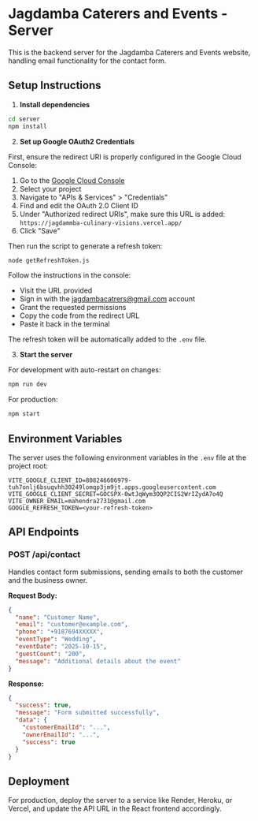 # Jagdamba Caterers and Events - Server

This is the backend server for the Jagdamba Caterers and Events website, handling email functionality for the contact form.

## Setup Instructions

1. **Install dependencies**

```bash
cd server
npm install
```

2. **Set up Google OAuth2 Credentials**

First, ensure the redirect URI is properly configured in the Google Cloud Console:

1. Go to the [Google Cloud Console](https://console.cloud.google.com/)
2. Select your project
3. Navigate to "APIs & Services" > "Credentials"
4. Find and edit the OAuth 2.0 Client ID
5. Under "Authorized redirect URIs", make sure this URL is added:
   `https://jagdammba-culinary-visions.vercel.app/`
6. Click "Save"

Then run the script to generate a refresh token:

```bash
node getRefreshToken.js
```

Follow the instructions in the console:
- Visit the URL provided
- Sign in with the jagdambacatrers@gmail.com account
- Grant the requested permissions
- Copy the code from the redirect URL
- Paste it back in the terminal

The refresh token will be automatically added to the `.env` file.

3. **Start the server**

For development with auto-restart on changes:
```bash
npm run dev
```

For production:
```bash
npm start
```

## Environment Variables

The server uses the following environment variables in the `.env` file at the project root:

```
VITE_GOOGLE_CLIENT_ID=808246606979-tuh7onlj6bsuqvhh30249lomqp3jm9jt.apps.googleusercontent.com
VITE_GOOGLE_CLIENT_SECRET=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
VITE_OWNER_EMAIL=mahendra2731@gmail.com
GOOGLE_REFRESH_TOKEN=<your-refresh-token>
```

## API Endpoints

### POST /api/contact

Handles contact form submissions, sending emails to both the customer and the business owner.

**Request Body:**
```json
{
  "name": "Customer Name",
  "email": "customer@example.com",
  "phone": "+9187694XXXXX",
  "eventType": "Wedding",
  "eventDate": "2025-10-15",
  "guestCount": "200",
  "message": "Additional details about the event"
}
```

**Response:**
```json
{
  "success": true,
  "message": "Form submitted successfully",
  "data": {
    "customerEmailId": "...",
    "ownerEmailId": "...",
    "success": true
  }
}
```

## Deployment

For production, deploy the server to a service like Render, Heroku, or Vercel, and update the API URL in the React frontend accordingly.
